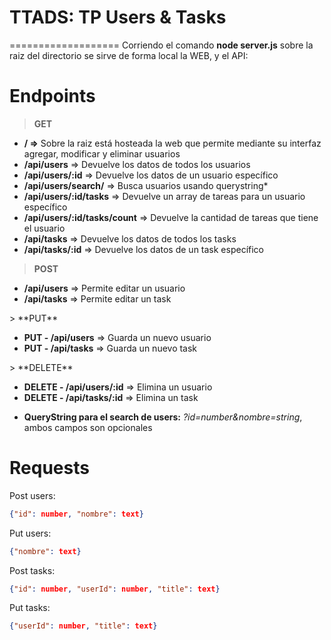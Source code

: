 # TTADS: TP Users & Tasks
===================
Corriendo el comando <strong>node server.js</strong> sobre la raiz del directorio se sirve de forma local la WEB, y el API:
# Endpoints
> **GET**
<ul>
<li><strong>/ =></strong> Sobre la raiz está hosteada la web que permite mediante su interfaz agregar, modificar y eliminar usuarios</li>
<li><strong>/api/users</strong> => Devuelve los datos de todos los usuarios</li>
<li><strong>/api/users/:id</strong> => Devuelve los datos de un usuario específico</li>
<li><strong>/api/users/search/</strong> => Busca usuarios usando querystring*</li>
<li><strong>/api/users/:id/tasks</strong> => Devuelve un array de tareas para un usuario específico</li>
<li><strong>/api/users/:id/tasks/count</strong> => Devuelve la cantidad de tareas que tiene el usuario</li>
<li><strong>/api/tasks</strong> => Devuelve los datos de todos los tasks</li>
<li><strong>/api/tasks/:id</strong> => Devuelve los datos de un task específico</li>
</ul>

> **POST**
<ul>
<li><strong>/api/users</strong> => Permite editar un usuario</li>
<li><strong>/api/tasks</strong> => Permite editar un task</li>
</ul>
> **PUT**
<ul>
<li><strong>PUT - /api/users</strong> => Guarda un nuevo usuario</li>
<li><strong>PUT - /api/tasks</strong> => Guarda un nuevo task</li>
</ul>
> **DELETE**
<ul>
<li><strong>DELETE - /api/users/:id</strong> => Elimina un usuario</li>
<li><strong>DELETE - /api/tasks/:id</strong> => Elimina un task</li>
</ul>

* **QueryString para el search de users:** _?id=number&nombre=string_, ambos campos son opcionales

# Requests
Post users:
```json
{"id": number, "nombre": text}
```
Put users:
```json
{"nombre": text}
```
Post tasks:
```json
{"id": number, "userId": number, "title": text}
```
Put tasks:
```json
{"userId": number, "title": text}
```
